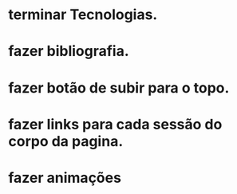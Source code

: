 # terminar Tecnologias. 
# fazer bibliografia.
# fazer botão de subir para o topo.
# fazer links para cada sessão do corpo da pagina.
# fazer animações